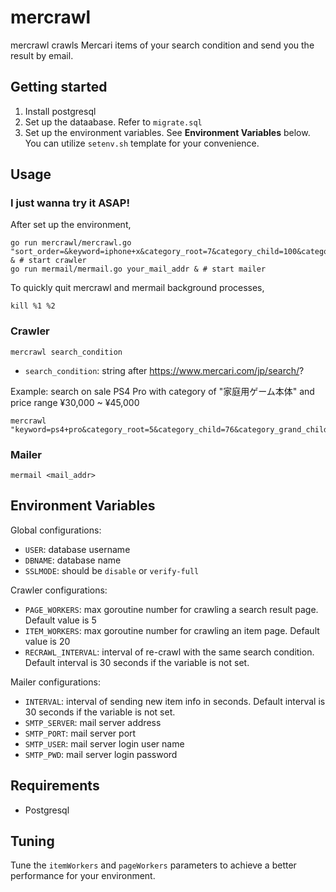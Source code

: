 # mercrawl

mercrawl crawls Mercari items of your search condition and send you the result by email.

## Getting started

1. Install postgresql
2. Set up the dataabase. Refer to `migrate.sql`
3. Set up the environment variables. See **Environment Variables** below. You can utilize `setenv.sh` template for your convenience.

## Usage

### I just wanna try it ASAP!

After set up the environment,

    go run mercrawl/mercrawl.go "sort_order=&keyword=iphone+x&category_root=7&category_child=100&category_grand_child%5B859%5D=1&brand_name=&brand_id=&size_group=&price_min=60000&price_max=&item_condition_id%5B1%5D=1&item_condition_id%5B2%5D=1&status_on_sale=1" & # start crawler
    go run mermail/mermail.go your_mail_addr & # start mailer

To quickly quit mercrawl and mermail background processes,

    kill %1 %2

### Crawler

`mercrawl search_condition`
* `search_condition`: string after https://www.mercari.com/jp/search/?

Example: search on sale PS4 Pro with category of "家庭用ゲーム本体" and price range ¥30,000 ~ ¥45,000

    mercrawl "keyword=ps4+pro&category_root=5&category_child=76&category_grand_child%5B701%5D=1&price_min=30000&price_max=45000&status_on_sale=1"

### Mailer

`mermail <mail_addr>`

## Environment Variables

Global configurations:
* `USER`: database username
* `DBNAME`: database name
* `SSLMODE`: should be `disable` or `verify-full`

Crawler configurations:
* `PAGE_WORKERS`: max goroutine number for crawling a search result page. Default value is 5
* `ITEM_WORKERS`: max goroutine number for crawling an item page. Default value is 20
* `RECRAWL_INTERVAL`: interval of re-crawl with the same search condition. Default interval is 30 seconds if the variable is not set.

Mailer configurations:
* `INTERVAL`: interval of sending new item info in seconds. Default interval is 30 seconds if the variable is not set.
* `SMTP_SERVER`: mail server address
* `SMTP_PORT`: mail server port
* `SMTP_USER`: mail server login user name
* `SMTP_PWD`: mail server login password

## Requirements

* Postgresql

## Tuning

Tune the `itemWorkers` and `pageWorkers` parameters to achieve a better performance for your environment.